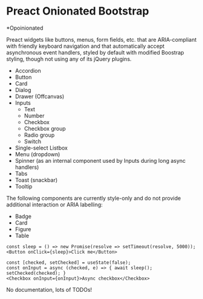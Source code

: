 # Preact Onionated Bootstrap
\*Opoinionated

Preact widgets like buttons, menus, form fields, etc. that are ARIA-compliant with friendly keyboard navigation and that automatically accept asynchronous event handlers, styled by default with modified Boostrap styling, though not using any of its jQuery plugins.


* Accordion
* Button
* Card
* Dialog
* Drawer (Offcanvas)
* Inputs 
    * Text
    * Number
    * Checkbox
    * Checkbox group
    * Radio group
    * Switch
* Single-select Listbox
* Menu (dropdown)
* Spinner (as an internal component used by Inputs during long async handlers)
* Tabs
* Toast (snackbar)
* Tooltip

The following components are currently style-only and do not provide additional interaction or ARIA labelling:
* Badge
* Card
* Figure
* Table

```tsx
const sleep = () => new Promise(resolve => setTimeout(resolve, 5000));
<Button onClick={sleep}>Click me</Button>

const [checked, setChecked] = useState(false);
const onInput = async (checked, e) => { await sleep(); setChecked(checked); }
<Checkbox onInput={onInput}>Async checkbox</Checkbox>
```


No documentation, lots of TODOs!

